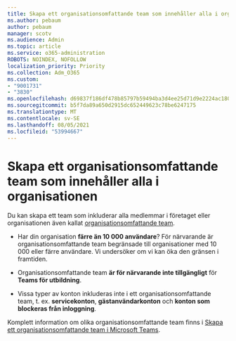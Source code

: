 ```yaml
---
title: Skapa ett organisationsomfattande team som innehåller alla i organisationen
ms.author: pebaum
author: pebaum
manager: scotv
ms.audience: Admin
ms.topic: article
ms.service: o365-administration
ROBOTS: NOINDEX, NOFOLLOW
localization_priority: Priority
ms.collection: Adm_O365
ms.custom:
- "9001731"
- "3830"
ms.openlocfilehash: d69837f186df478b85797b59494ba3d4ee25d71d9e2224ac1803fc835da33fd9
ms.sourcegitcommit: b5f7da89a650d2915dc652449623c78be6247175
ms.translationtype: MT
ms.contentlocale: sv-SE
ms.lasthandoff: 08/05/2021
ms.locfileid: "53994667"
---
```

# <a name="create-an-org-wide-team-that-includes-everyone-in-your-organization"></a>Skapa ett organisationsomfattande team som innehåller alla i organisationen

Du kan skapa ett team som inkluderar alla medlemmar i företaget eller organisationen även kallat [organisationsomfattande team](https://docs.microsoft.com/microsoftteams/create-an-org-wide-team).

- Har din organisation **färre än 10 000 användare**? För närvarande är organisationsomfattande team begränsade till organisationer med 10 000 eller färre användare. Vi undersöker om vi kan öka den gränsen i framtiden.

- Organisationsomfattande team **är för närvarande inte tillgängligt** för **Teams för utbildning**.

- Vissa typer av konton inkluderas inte i ett organisationsomfattande team, t. ex. **servicekonton**, **gästanvändarkonton** och **konton som blockeras från inloggning**.

Komplett information om olika organisationsomfattande team finns i [Skapa ett organisationsomfattande team i Microsoft Teams](https://docs.microsoft.com/microsoftteams/create-an-org-wide-team). 
